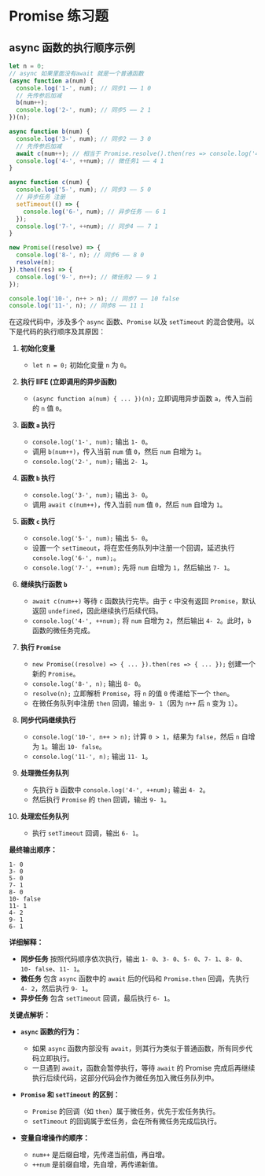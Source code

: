 # Promise 练习题

## async 函数的执行顺序示例

```javascript
let n = 0;
// async 如果里面没有await 就是一个普通函数
(async function a(num) {
  console.log('1-', num); // 同步1 —— 1 0
  // 先传参后加减
  b(num++);
  console.log('2-', num); // 同步5 —— 2 1
})(n);

async function b(num) {
  console.log('3-', num); // 同步2 —— 3 0
  // 先传参后加减
  await c(num++); // 相当于 Promise.resolve().then(res => console.log('4-',++num);)
  console.log('4-', ++num); // 微任务1 —— 4 1
}

async function c(num) {
  console.log('5-', num); // 同步3 —— 5 0
  // 异步任务 注册
  setTimeout(() => {
    console.log('6-', num); // 异步任务 —— 6 1
  });
  console.log('7-', ++num); // 同步4 —— 7 1
}

new Promise((resolve) => {
  console.log('8-', n); // 同步6 —— 8 0
  resolve(n);
}).then((res) => {
  console.log('9-', n++); // 微任务2 —— 9 1
});

console.log('10-', n++ > n); // 同步7 —— 10 false
console.log('11-', n); // 同步8 —— 11 1
```

在这段代码中，涉及多个 `async` 函数、`Promise` 以及 `setTimeout` 的混合使用。以下是代码的执行顺序及其原因：

1. **初始化变量**

   - `let n = 0;` 初始化变量 `n` 为 `0`。

2. **执行 IIFE (立即调用的异步函数)**
   - `(async function a(num) { ... })(n);` 立即调用异步函数 `a`，传入当前的 `n` 值 `0`。
3. **函数 `a` 执行**

   - `console.log('1-', num);` 输出 `1- 0`。
   - 调用 `b(num++)`，传入当前 `num` 值 `0`，然后 `num` 自增为 `1`。
   - `console.log('2-', num);` 输出 `2- 1`。

4. **函数 `b` 执行**
   - `console.log('3-', num);` 输出 `3- 0`。
   - 调用 `await c(num++)`，传入当前 `num` 值 `0`，然后 `num` 自增为 `1`。
5. **函数 `c` 执行**
   - `console.log('5-', num);` 输出 `5- 0`。
   - 设置一个 `setTimeout`，将在宏任务队列中注册一个回调，延迟执行 `console.log('6-', num);`。
   - `console.log('7-', ++num);` 先将 `num` 自增为 `1`，然后输出 `7- 1`。
6. **继续执行函数 `b`**

   - `await c(num++)` 等待 `c` 函数执行完毕。由于 `c` 中没有返回 `Promise`，默认返回 `undefined`，因此继续执行后续代码。
   - `console.log('4-', ++num);` 将 `num` 自增为 `2`，然后输出 `4- 2`。此时，`b` 函数的微任务完成。

7. **执行 `Promise`**

   - `new Promise((resolve) => { ... }).then(res => { ... });` 创建一个新的 `Promise`。
   - `console.log('8-', n);` 输出 `8- 0`。
   - `resolve(n);` 立即解析 `Promise`，将 `n` 的值 `0` 传递给下一个 `then`。
   - 在微任务队列中注册 `then` 回调，输出 `9- 1`（因为 `n++` 后 `n` 变为 `1`）。

8. **同步代码继续执行**

   - `console.log('10-', n++ > n);` 计算 `0 > 1`，结果为 `false`，然后 `n` 自增为 `1`。输出 `10- false`。
   - `console.log('11-', n);` 输出 `11- 1`。

9. **处理微任务队列**

   - 先执行 `b` 函数中 `console.log('4-', ++num);` 输出 `4- 2`。
   - 然后执行 `Promise` 的 `then` 回调，输出 `9- 1`。

10. **处理宏任务队列**
    - 执行 `setTimeout` 回调，输出 `6- 1`。

**最终输出顺序：**

```
1- 0
3- 0
5- 0
7- 1
8- 0
10- false
11- 1
4- 2
9- 1
6- 1
```

**详细解释：**

- **同步任务** 按照代码顺序依次执行，输出 `1- 0`、`3- 0`、`5- 0`、`7- 1`、`8- 0`、`10- false`、`11- 1`。
- **微任务** 包含 `async` 函数中的 `await` 后的代码和 `Promise.then` 回调，先执行 `4- 2`，然后执行 `9- 1`。
- **异步任务** 包含 `setTimeout` 回调，最后执行 `6- 1`。

**关键点解析：**

- **`async` 函数的行为：**

  - 如果 `async` 函数内部没有 `await`，则其行为类似于普通函数，所有同步代码立即执行。
  - 一旦遇到 `await`，函数会暂停执行，等待 `await` 的 Promise 完成后再继续执行后续代码，这部分代码会作为微任务加入微任务队列中。

- **`Promise` 和 `setTimeout` 的区别：**

  - `Promise` 的回调（如 `then`）属于微任务，优先于宏任务执行。
  - `setTimeout` 的回调属于宏任务，会在所有微任务完成后执行。

- **变量自增操作的顺序：**
  - `num++` 是后缀自增，先传递当前值，再自增。
  - `++num` 是前缀自增，先自增，再传递新值。
